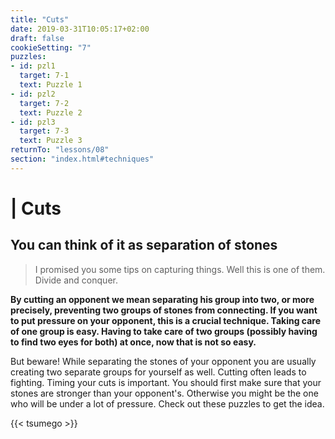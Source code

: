 ```yaml
---
title: "Cuts"
date: 2019-03-31T10:05:17+02:00
draft: false
cookieSetting: "7"
puzzles:
- id: pzl1
  target: 7-1
  text: Puzzle 1
- id: pzl2
  target: 7-2
  text: Puzzle 2
- id: pzl3
  target: 7-3
  text: Puzzle 3
returnTo: "lessons/08"
section: "index.html#techniques"
---
```


# | Cuts
## You can think of it as separation of stones

> I promised you some tips on capturing things. Well this is one of them. Divide and conquer.

**By cutting an opponent we mean separating his group into two, or more precisely, preventing two groups of stones from connecting. If you want to put pressure on your opponent, this is a crucial technique. Taking care of one group is easy. Having to take care of two groups (possibly having to find two eyes for both) at once, now that is not so easy.**

But beware! While separating the stones of your opponent you are usually creating two separate groups for yourself as well. Cutting often leads to fighting. Timing your cuts is important. You should first make sure that your stones are stronger than your opponent's. Otherwise you might be the one who will be under a lot of pressure. Check out these puzzles to get the idea. 

{{< tsumego >}}